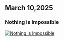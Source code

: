 ## March 10,2025

### Nothing is Impossible

[![Nothing is Impossible](https://raw.githubusercontent.com/linusjf/RIAY/main/March/jpgs/Day69.jpg)](https://youtu.be/TXCD4f66I6g "Nothing is Impossible")
